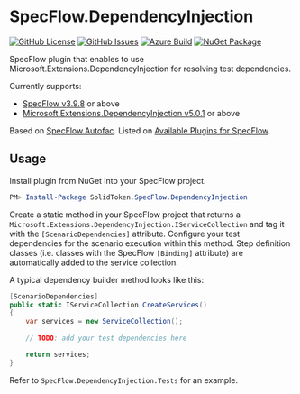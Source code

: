 # SpecFlow.DependencyInjection

[![GitHub License](https://img.shields.io/github/license/solidtoken/SpecFlow.DependencyInjection.svg)](https://github.com/solidtoken/SpecFlow.DependencyInjection/blob/main/LICENSE) 
[![GitHub Issues](https://img.shields.io/github/issues/solidtoken/SpecFlow.DependencyInjection.svg)](https://github.com/solidtoken/SpecFlow.DependencyInjection/issues) 
[![Azure Build](https://img.shields.io/azure-devops/build/solidtoken/GitHub/20.svg)](https://solidtoken.visualstudio.com/GitHub/_build/latest?definitionId=20&branchName=main) 
[![NuGet Package](https://img.shields.io/nuget/v/SolidToken.SpecFlow.DependencyInjection.svg)](https://www.nuget.org/packages/SolidToken.SpecFlow.DependencyInjection)

SpecFlow plugin that enables to use Microsoft.Extensions.DependencyInjection for resolving test dependencies.

Currently supports:
* [SpecFlow v3.9.8](https://www.nuget.org/packages/SpecFlow/3.9.8) or above
* [Microsoft.Extensions.DependencyInjection v5.0.1](https://www.nuget.org/packages/Microsoft.Extensions.DependencyInjection/5.0.1) or above

Based on [SpecFlow.Autofac](https://github.com/gasparnagy/SpecFlow.Autofac).
Listed on [Available Plugins for SpecFlow](https://specflow.org/documentation/Available-Plugins/).

## Usage

Install plugin from NuGet into your SpecFlow project.

```powershell
PM> Install-Package SolidToken.SpecFlow.DependencyInjection
```

Create a static method in your SpecFlow project that returns a `Microsoft.Extensions.DependencyInjection.IServiceCollection` and tag it with the `[ScenarioDependencies]` attribute. 
Configure your test dependencies for the scenario execution within this method. 
Step definition classes (i.e. classes with the SpecFlow `[Binding]` attribute) are automatically added to the service collection.

A typical dependency builder method looks like this:

```csharp
[ScenarioDependencies]
public static IServiceCollection CreateServices()
{
    var services = new ServiceCollection();
    
    // TODO: add your test dependencies here

    return services;
}
```

Refer to `SpecFlow.DependencyInjection.Tests` for an example.
